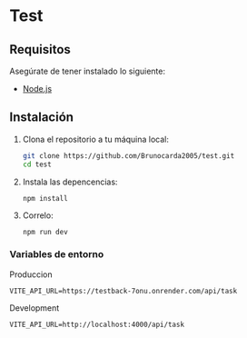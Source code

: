 # Test 

## Requisitos

Asegúrate de tener instalado lo siguiente:

- [Node.js](https://nodejs.org/)

## Instalación

1. Clona el repositorio a tu máquina local:

   ```bash
   git clone https://github.com/Brunocarda2005/test.git
   cd test
   ```
2. Instala las depencencias:
   ```
   npm install
   ```
3. Correlo:
   ```
   npm run dev
   ```

### Variables de entorno 

Produccion
```
VITE_API_URL=https://testback-7onu.onrender.com/api/task
```
Development
```
VITE_API_URL=http://localhost:4000/api/task
```
